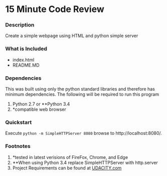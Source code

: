 # **15 Minute Code Review**

### Description

Create a simple webpage using HTML and python simple server

### What is Included

* index.html
* README.MD

### Dependencies

This was built using only the python standard libraries and therefore has minimum dependencies.
The following will be required to run this program

1. Python 2.7 or **Python 3.4
2. *compatible web browser

### Quickstart

 Execute `python -m SimpleHTTPServer 8080`
 browse to http://localhost:8080/. 



### Footnotes

1. *tested in latest verisions of FireFox, Chrome, and Edge
2. **When using Python 3.4 replace SimpleHTTPServer with http.server
3. Project Requirements can be found at [UDACITY.com](http://www.UDACITY.com/)
